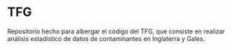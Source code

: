 # TFG
Repositorio hecho para albergar el código del TFG, que consiste en realizar análisis estadístico de datos de contaminantes en Inglaterra y Gales.
